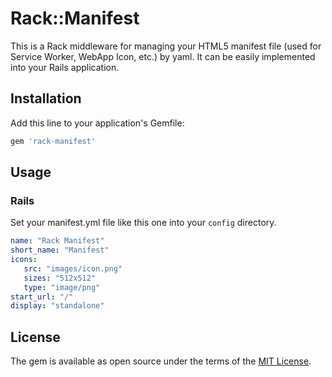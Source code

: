 # Rack::Manifest

This is a Rack middleware for managing your HTML5 manifest file (used for Service Worker, WebApp Icon, etc.) by yaml.
It can be easily implemented into your Rails application.

## Installation

Add this line to your application's Gemfile:

```ruby
gem 'rack-manifest'
```

## Usage

### Rails
Set your manifest.yml file like this one into your `config` directory.

```yaml
name: "Rack Manifest"
short_name: "Manifest"
icons: 
   src: "images/icon.png"
   sizes: "512x512"
   type: "image/png"
start_url: "/"
display: "standalone"
```

## License

The gem is available as open source under the terms of the [MIT License](http://opensource.org/licenses/MIT).

